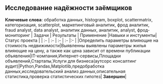 ## Исследование надёжности заёмщиков
**Ключевые слова**: обработка данных, histogram, boxplot, scattermatrix, категоризация, scatterplot, маркетинговый аналитик, фрод аналитик, fraud analyst, data analyst, аналитик данных, аналитик, analyst, фрод-мониторинг
| Задачи | Результаты | Применение |Навыки и инстументы| Статус проекта |
| :- | :- | :- | :- |:- |
|Определить параметры влияющие на стоимость недвижимости|Выявленны выявлены параметры жилья влияющие на цену, а также как цена зависит от времени публикации объявления|IT-компания,Интернет-сервисы,Площадки объявлений,Стартапы,Услуги для бизнеса(аутсорс консалтинг аудит)|Python,Pandas,Matplotlib,предобработка данных,исследовательский анализ данных,описательная статистика,проверка статистических гипотез| **Завершен**|
